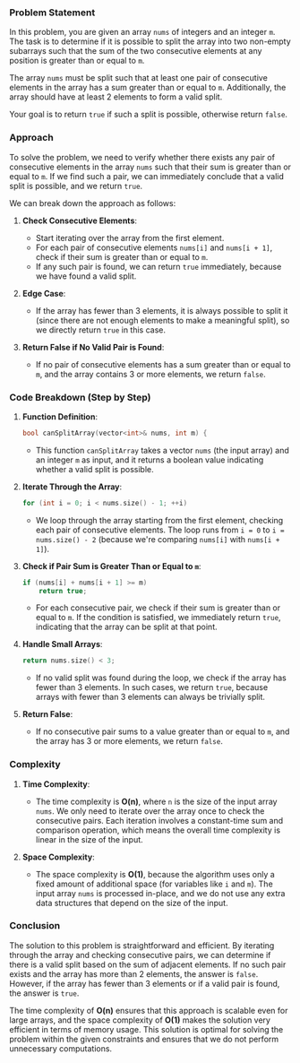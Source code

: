 ### Problem Statement

In this problem, you are given an array `nums` of integers and an integer `m`. The task is to determine if it is possible to split the array into two non-empty subarrays such that the sum of the two consecutive elements at any position is greater than or equal to `m`. 

The array `nums` must be split such that at least one pair of consecutive elements in the array has a sum greater than or equal to `m`. Additionally, the array should have at least 2 elements to form a valid split.

Your goal is to return `true` if such a split is possible, otherwise return `false`.

### Approach

To solve the problem, we need to verify whether there exists any pair of consecutive elements in the array `nums` such that their sum is greater than or equal to `m`. If we find such a pair, we can immediately conclude that a valid split is possible, and we return `true`.

We can break down the approach as follows:

1. **Check Consecutive Elements**:
   - Start iterating over the array from the first element.
   - For each pair of consecutive elements `nums[i]` and `nums[i + 1]`, check if their sum is greater than or equal to `m`.
   - If any such pair is found, we can return `true` immediately, because we have found a valid split.
   
2. **Edge Case**:
   - If the array has fewer than 3 elements, it is always possible to split it (since there are not enough elements to make a meaningful split), so we directly return `true` in this case.

3. **Return False if No Valid Pair is Found**:
   - If no pair of consecutive elements has a sum greater than or equal to `m`, and the array contains 3 or more elements, we return `false`.

### Code Breakdown (Step by Step)

1. **Function Definition**:
   ```cpp
   bool canSplitArray(vector<int>& nums, int m) {
   ```
   - This function `canSplitArray` takes a vector `nums` (the input array) and an integer `m` as input, and it returns a boolean value indicating whether a valid split is possible.

2. **Iterate Through the Array**:
   ```cpp
   for (int i = 0; i < nums.size() - 1; ++i)
   ```
   - We loop through the array starting from the first element, checking each pair of consecutive elements. The loop runs from `i = 0` to `i = nums.size() - 2` (because we're comparing `nums[i]` with `nums[i + 1]`).

3. **Check if Pair Sum is Greater Than or Equal to `m`**:
   ```cpp
   if (nums[i] + nums[i + 1] >= m)
       return true;
   ```
   - For each consecutive pair, we check if their sum is greater than or equal to `m`. If the condition is satisfied, we immediately return `true`, indicating that the array can be split at that point.

4. **Handle Small Arrays**:
   ```cpp
   return nums.size() < 3;
   ```
   - If no valid split was found during the loop, we check if the array has fewer than 3 elements. In such cases, we return `true`, because arrays with fewer than 3 elements can always be trivially split.
   
5. **Return False**:
   - If no consecutive pair sums to a value greater than or equal to `m`, and the array has 3 or more elements, we return `false`.

### Complexity

1. **Time Complexity**:
   - The time complexity is **O(n)**, where `n` is the size of the input array `nums`. We only need to iterate over the array once to check the consecutive pairs. Each iteration involves a constant-time sum and comparison operation, which means the overall time complexity is linear in the size of the input.

2. **Space Complexity**:
   - The space complexity is **O(1)**, because the algorithm uses only a fixed amount of additional space (for variables like `i` and `m`). The input array `nums` is processed in-place, and we do not use any extra data structures that depend on the size of the input.

### Conclusion

The solution to this problem is straightforward and efficient. By iterating through the array and checking consecutive pairs, we can determine if there is a valid split based on the sum of adjacent elements. If no such pair exists and the array has more than 2 elements, the answer is `false`. However, if the array has fewer than 3 elements or if a valid pair is found, the answer is `true`.

The time complexity of **O(n)** ensures that this approach is scalable even for large arrays, and the space complexity of **O(1)** makes the solution very efficient in terms of memory usage. This solution is optimal for solving the problem within the given constraints and ensures that we do not perform unnecessary computations.